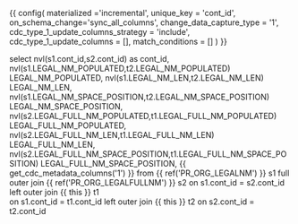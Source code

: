 {{
    config(
        materialized ='incremental',
        unique_key = 'cont_id',
        on_schema_change='sync_all_columns',
        change_data_capture_type = '1',
        cdc_type_1_update_columns_strategy = 'include',
        cdc_type_1_update_columns = [],
        match_conditions = []
    )
}}

select 
nvl(s1.cont_id,s2.cont_id) as cont_id, 
nvl(s1.LEGAL_NM_POPULATED,t2.LEGAL_NM_POPULATED) LEGAL_NM_POPULATED,
nvl(s1.LEGAL_NM_LEN,t2.LEGAL_NM_LEN) LEGAL_NM_LEN,
nvl(s1.LEGAL_NM_SPACE_POSITION,t2.LEGAL_NM_SPACE_POSITION) LEGAL_NM_SPACE_POSITION,
nvl(s2.LEGAL_FULL_NM_POPULATED,t1.LEGAL_FULL_NM_POPULATED) LEGAL_FULL_NM_POPULATED,
nvl(s2.LEGAL_FULL_NM_LEN,t1.LEGAL_FULL_NM_LEN) LEGAL_FULL_NM_LEN,
nvl(s2.LEGAL_FULL_NM_SPACE_POSITION,t1.LEGAL_FULL_NM_SPACE_POSITION) LEGAL_FULL_NM_SPACE_POSITION,
       {{ get_cdc_metadata_columns('1') }}
from {{ ref('PR_ORG_LEGALNM') }} s1 full outer join {{ ref('PR_ORG_LEGALFULLNM') }} s2
on s1.cont_id = s2.cont_id
left outer join {{ this }} t1   
on s1.cont_id = t1.cont_id 
left outer join {{ this }} t2 
on s2.cont_id = t2.cont_id

